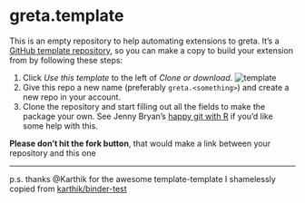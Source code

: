 
<!-- README.md is generated from README.Rmd. Please edit that file -->

# greta.template

<!-- badges: start -->

<!-- once you've signed into travis and set it to wath your new repository, you can edit the following badges to point to your repo -->

<!-- [![Build Status](https://travis-ci.org/greta-dev/greta.template.svg?branch=master)](https://travis-ci.org/<user>/<repo>) -->

<!-- badges: end -->

This is an empty repository to help automating extensions to greta. It’s
a [GitHub template
repository](https://github.blog/2019-06-06-generate-new-repositories-with-repository-templates/),
so you can make a copy to build your extension from by following these
steps:

1.  Click *Use this template* to the left of *Clone or download*.
    ![template](https://i.imgur.com/TcLpIvM.png)
2.  Give this repo a new name (preferably `greta.<something>`) and
    create a new repo in your account.
3.  Clone the repository and start filling out all the fields to make
    the package your own. See Jenny Bryan’s [happy git with
    R](https://happygitwithr.com/push-pull-github.html) if you’d like
    some help with this.

**Please don’t hit the fork button**, that would make a link between
your repository and this one

-----

p.s. thanks @Karthik for the awesome template-template I shamelessly
copied from
[karthik/binder-test](https://github.com/karthik/binder-test)
